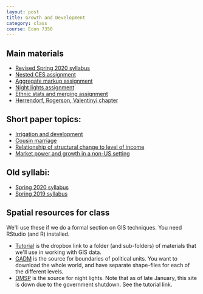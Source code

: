 ```yaml
---
layout: post
title: Growth and Development
category: class
course: Econ 7350
---
```


## Main materials
- [Revised Spring 2020 syllabus](/assets/class/ec7350-s20_revised_syl.pdf)
- [Nested CES assignment](/assets/class/ec7350-hw-nested-prod.pdf)
- [Aggregate markup assignment](/assets/class/ec7350-hw-aggregate-markup.pdf)
- [Night lights assignment](/assets/class/ec7340-Spatial-Lights.pdf)
- [Ethnic stats and merging assignment](/assets/class/ec7340-Ethnic-Stats.pdf)
- [Herrendorf, Rogerson, Valentinyi chapter](/assets/class/Herrendorf_Handbook_2012.pdf)

## Short paper topics:
- [Irrigation and development](/assets/class/ec7340-paper-irrigation.pdf)
- [Cousin marriage](/assets/class/ec7340-paper-cousins.pdf)
- [Relationship of structural change to level of income](/assets/class/ec7350-paper-structural.pdf)
- [Market power and growth in a non-US setting](/assets/class/ec7350-paper-nonUS-power.pdf)

## Old syllabi:
- [Spring 2020 syllabus](/assets/class/ec7350-s20_syl.pdf)
- [Spring 2019 syllabus](/assets/class/ec7340-s19_syl.pdf)

## Spatial resources for class
We'll use these if we do a formal section on GIS techniques. You need RStudio (and R) installed. 

- [Tutorial](https://www.dropbox.com/sh/8ani76lp0yeiae5/AACTX9DfRgBXDdXYRNpkMRbRa?dl=0) is the dropbox link to a folder (and sub-folders) of materials that we'll use in working with GIS data. 
- [GADM](https://gadm.org/download_world.html) is the source for boundaries of political units. You want to download the whole world, and have separate shape-files for each of the different levels.
- [DMSP](https://ngdc.noaa.gov/eog/dmsp/downloadV4composites.html) is the source for night lights. Note that as of late January, this site is down due to the government shutdown. See the tutorial link.